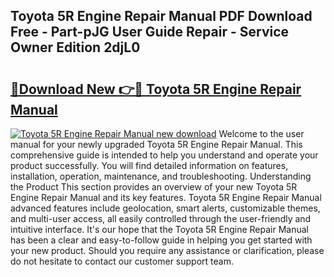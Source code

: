 ## Toyota 5R Engine Repair Manual PDF Download Free - Part-pJG User Guide Repair - Service Owner Edition 2djL0

# <h2><a href="http://bc80081.oget.top/?id=Toyota+5R+Engine+Repair+Manual">🔗Download New 👉🔴 Toyota 5R Engine Repair Manual</a></h2>

[![Toyota 5R Engine Repair Manual new download](https://i.imgur.com/5g1atiW.png)](http://bc80081.oget.top/?id=Toyota+5R+Engine+Repair+Manual)
Welcome to the user manual for your newly upgraded Toyota 5R Engine Repair Manual. This comprehensive guide is intended to help you understand and operate your product successfully. You will find detailed information on features, installation, operation, maintenance, and troubleshooting. Understanding the Product This section provides an overview of your new Toyota 5R Engine Repair Manual and its key features. Toyota 5R Engine Repair Manual advanced features include geolocation, smart alerts, customizable themes, and multi-user access, all easily controlled through the user-friendly and intuitive interface. It's our hope that the Toyota 5R Engine Repair Manual has been a clear and easy-to-follow guide in helping you get started with your new product. Should you require any assistance or clarification, please do not hesitate to contact our customer support team.
